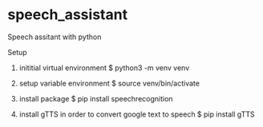 # speech_assistant
Speech assitant with python

Setup

1. inititial virtual environment 
$ python3 -m venv venv

2. setup variable environment
$ source venv/bin/activate

3. install package
$ pip install speechrecognition

4. install gTTS in order to convert google text to speech
$ pip install gTTS
